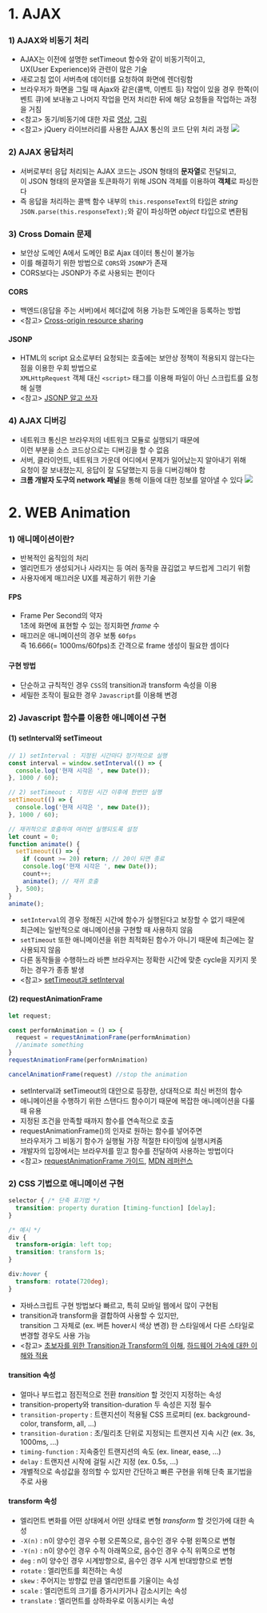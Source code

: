 # 1. AJAX

### 1) AJAX와 비동기 처리
- AJAX는 이전에 설명한 setTimeout 함수와 같이 비동기적이고,\
UX(User Experience)와 관련이 많은 기술
- 새로고침 없이 서버측에 데이터를 요청하여 화면에 렌더링함
- 브라우저가 화면을 그릴 때 Ajax와 같은(콜백, 이벤트 등) 작업이 있을 경우
한쪽(이벤트 큐)에 보내놓고 나머지 작업을 먼저 처리한 뒤에 해당 요청들을 작업하는 과정을 거침
- <참고> 동기/비동기에 대한 자료 [영상](https://www.youtube.com/watch?v=8aGhZQkoFbQ), [그림](http://www.phpmind.com/blog/2017/05/synchronous-and-asynchronous/)
- <참고> jQuery 라이브러리를 사용한 AJAX 통신의 코드 단위 처리 과정
![](https://cphinf.pstatic.net/mooc/20180202_278/15175639688702H54K_PNG/3-3-1_Ajax%28Jquery__%29.png)


### 2) AJAX 응답처리
- 서버로부터 응답 처리되는 AJAX 코드는 JSON 형태의 **문자열**로 전달되고,\
이 JSON 형태의 문자열을 토큰화하기 위해 JSON 객체를 이용하여 **객체**로 파싱한다
- 즉 응답을 처리하는 콜백 함수 내부의 `this.responseText`의 타입은 _string_ \
`JSON.parse(this.responseText);`와 같이 파싱하면 _object_ 타입으로 변환됨

### 3) Cross Domain 문제
- 보안상 도메인 A에서 도메인 B로 Ajax 데이터 통신이 불가능
- 이를 해결하기 위한 방법으로 `CORS`와 `JSONP`가 존재
- CORS보다는 JSONP가 주로 사용되는 편이다

#### CORS
- 백엔드(응답을 주는 서버)에서 헤더값에 허용 가능한 도메인을 등록하는 방법
- <참고> [Cross-origin resource sharing](https://en.wikipedia.org/wiki/Cross-origin_resource_sharing)

#### JSONP
- HTML의 script 요소로부터 요청되는 호출에는 보안상 정책이 적용되지 않는다는 점을 이용한 우회 방법으로\
`XMLHttpRequest` 객체 대신 `<script>` 태그를 이용해 파일이 아닌 스크립트를 요청해 실행
- <참고> [JSONP 알고 쓰자](https://kingbbode.tistory.com/26)

### 4) AJAX 디버깅
- 네트워크 통신은 브라우저의 네트워크 모듈로 실행되기 때문에\
이런 부분을 소스 코드상으로는 디버깅을 할 수 없음
- 서버, 클라이언트, 네트워크 가운데 어디에서 문제가 일어났는지 알아내기 위해\
요청이 잘 보내졌는지, 응답이 잘 도달했는지 등을 디버깅해야 함
- **크롬 개발자 도구의 network 패널**을 통해 이들에 대한 정보를 알아낼 수 있다
![](https://cphinf.pstatic.net/mooc/20180205_131/1517812553101sxaO7_PNG/3-3-2____.png)

# 2. WEB Animation
### 1) 애니메이션이란?
- 반복적인 움직임의 처리
- 엘리먼트가 생성되거나 사라지는 등 여러 동작을 끊김없고 부드럽게 그리기 위함
- 사용자에게 매끄러운 UX를 제공하기 위한 기술

#### FPS
- Frame Per Second의 약자\
1초에 화면에 표현할 수 있는 정지화면 _frame_ 수
- 매끄러운 애니메이션의 경우 보통 `60fps`\
즉 16.666(= 1000ms/60fps)초 간격으로 frame 생성이 필요한 셈이다

#### 구현 방법
- 단순하고 규칙적인 경우 `CSS`의 transition과 transform 속성을 이용
- 세밀한 조작이 필요한 경우 `Javascript`를 이용해 변경

### 2) Javascript 함수를 이용한 애니메이션 구현
#### (1) setInterval와 setTimeout

```javascript
// 1) setInterval : 지정된 시간마다 정기적으로 실행
const interval = window.setInterval(() => {
  console.log('현재 시각은 ', new Date());
}, 1000 / 60);

// 2) setTimeout : 지정된 시간 이후에 한번만 실행
setTimeout(() => {
  console.log('현재 시각은 ', new Date());
}, 1000 / 60);

// 재귀적으로 호출하여 여러번 실행되도록 설정
let count = 0;
function animate() {
  setTimeout(() => {
    if (count >= 20) return; // 20이 되면 종료
    console.log('현재 시각은 ', new Date());
    count++;
    animate(); // 재귀 호출
  }, 500);
}
animate();
```

- `setInterval`의 경우 정해진 시간에 함수가 실행된다고 보장할 수 없기 때문에\
최근에는 일반적으로 애니메이션을 구현할 때 사용하지 않음
- `setTimeout` 또한 애니메이션을 위한 최적화된 함수가 아니기 때문에 최근에는 잘 사용되지 않음
- 다른 동작들을 수행하느라 바쁜 브라우저는 정확한 시간에 맞춘 cycle을 지키지 못하는 경우가 종종 발생
- <참고> [setTimeout과 setInterval](https://javascript.info/settimeout-setinterval)

#### (2) requestAnimationFrame

```javascript
let request;

const performAnimation = () => {
  request = requestAnimationFrame(performAnimation)
  //animate something
}
requestAnimationFrame(performAnimation)

cancelAnimationFrame(request) //stop the animation
```
- setInterval과 setTimeout의 대안으로 등장한, 상대적으로 최신 버전의 함수
- 애니메이션을 수행하기 위한 스탠다드 함수이기 때문에 복잡한 애니메이션을 다룰 때 유용
- 지정된 조건을 만족할 때까지 함수를 연속적으로 호출
- requestAnimationFrame()의 인자로 원하는 함수를 넣어주면\
브라우저가 그 비동기 함수가 실행될 가장 적절한 타이밍에 실행시켜줌
- 개발자의 입장에서는 브라우저를 믿고 함수를 전달하여 사용하는 방법이다
- <참고> [requestAnimationFrame 가이드](https://flaviocopes.com/requestanimationframe/), [MDN 레퍼런스](https://developer.mozilla.org/en-US/docs/Web/API/window/requestAnimationFrame)

### 2) CSS 기법으로 애니메이션 구현

```css
selector { /* 단축 표기법 */
  transition: property duration [timing-function] [delay];
}

/* 예시 */
div {
  transform-origin: left top;
  transition: transform 1s;
}

div:hover {
  transform: rotate(720deg);
}
```

- 자바스크립트 구현 방법보다 빠르고, 특히 모바일 웹에서 많이 구현됨
- transition과 transform을 결합하여 사용할 수 있지만,\
transition 그 자체로 (ex. 버튼 hover시 색상 변경) 한 스타일에서 다른 스타일로 변경할 경우도 사용 가능
- <참고> [초보자를 위한 Transition과 Transform의 이해](https://thoughtbot.com/blog/transitions-and-transforms), [하드웨어 가속에 대한 이해와 적용](https://d2.naver.com/helloworld/2061385)

#### transition 속성
- 얼마나 부드럽고 점진적으로 전환 _transition_ 할 것인지 지정하는 속성
- transition-property와 transition-duration 두 속성은 지정 필수
- `transition-property` : 트랜지션이 적용될 CSS 프로퍼티 (ex. background-color, transform, all, ...)
- `transition-duration` : 초/밀리초 단위로 지정되는 트랜지션 지속 시간 (ex. 3s, 1000ms, ...)
- `timing-function` : 지속중인 트랜지션의 속도 (ex. linear, ease, ...)
- `delay` : 트랜지션 시작에 걸릴 시간 지정 (ex. 0.5s, ...)
- 개별적으로 속성값을 정의할 수 있지만 간단하고 빠른 구현을 위해 단축 표기법을 주로 사용

#### transform 속성
- 엘리먼트 변화를 어떤 상태에서 어떤 상태로 변형 _transform_ 할 것인가에 대한 속성
- `-X(n)` : n이 양수인 경우 수평 오른쪽으로, 음수인 경우 수평 왼쪽으로 변형
- `-Y(n)` : n이 양수인 경우 수직 아래쪽으로, 음수인 경우 수직 위쪽으로 변형
- `deg` : n이 양수인 경우 시계방향으로, 음수인 경우 시계 반대방향으로 변형
- `rotate` : 엘리먼트를 회전하는 속성
- `skew` : 주어지는 방향값 만큼 엘리먼트를 기울이는 속성
- `scale` : 엘리먼트의 크기를 증가시키거나 감소시키는 속성
- `translate` : 엘리먼트를 상하좌우로 이동시키는 속성